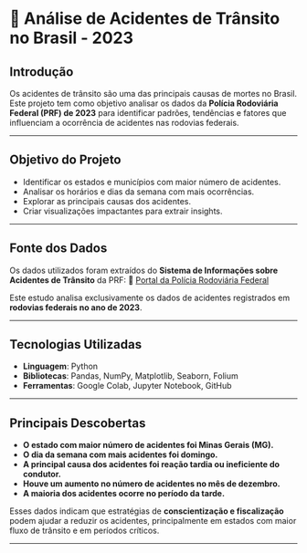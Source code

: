 # 📑 Análise de Acidentes de Trânsito no Brasil - 2023

##  Introdução
Os acidentes de trânsito são uma das principais causas de mortes no Brasil. Este projeto tem como objetivo analisar os dados da **Polícia Rodoviária Federal (PRF) de 2023** para identificar padrões, tendências e fatores que influenciam a ocorrência de acidentes nas rodovias federais.

---

##  Objetivo do Projeto
- Identificar os estados e municípios com maior número de acidentes.
- Analisar os horários e dias da semana com mais ocorrências.
- Explorar as principais causas dos acidentes.
- Criar visualizações impactantes para extrair insights.

---

##  Fonte dos Dados
Os dados utilizados foram extraídos do **Sistema de Informações sobre Acidentes de Trânsito** da PRF:
🔗 [Portal da Polícia Rodoviária Federal](https://www.gov.br/prf/pt-br)

Este estudo analisa exclusivamente os dados de acidentes registrados em **rodovias federais no ano de 2023**.

---

##  Tecnologias Utilizadas
- **Linguagem**: Python
- **Bibliotecas**: Pandas, NumPy, Matplotlib, Seaborn, Folium
- **Ferramentas**: Google Colab, Jupyter Notebook, GitHub

---

##  Principais Descobertas
-  **O estado com maior número de acidentes foi Minas Gerais (MG).**
-  **O dia da semana com mais acidentes foi domingo.**
-  **A principal causa dos acidentes foi reação tardia ou ineficiente do condutor.**
-  **Houve um aumento no número de acidentes no mês de dezembro.**
-  **A maioria dos acidentes ocorre no período da tarde.**

Esses dados indicam que estratégias de **conscientização e fiscalização** podem ajudar a reduzir os acidentes, principalmente em estados com maior fluxo de trânsito e em períodos críticos.

---

